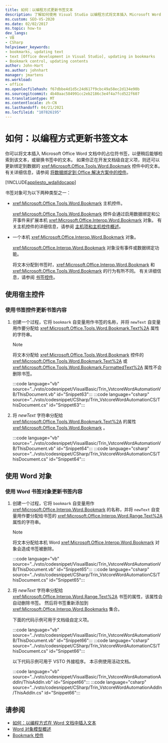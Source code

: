```yaml
---
title: 如何：以编程方式更新书签文本
description: 了解如何使用 Visual Studio 以编程方式将文本插入 Microsoft Word 文档中的占位符书签。
ms.custom: SEO-VS-2020
ms.date: 02/02/2017
ms.topic: how-to
dev_langs:
- VB
- CSharp
helpviewer_keywords:
- bookmarks, updating text
- text [Office development in Visual Studio], updating in bookmarks
- Bookmark control, updating contents
author: John-Hart
ms.author: johnhart
manager: jmartens
ms.workload:
- office
ms.openlocfilehash: f67dbbe4d1d5c24d617f9cbc49a58ec2d134e90b
ms.sourcegitcommit: 4b40aac584991cc2eb2186c3e4f4a7fcd522f607
ms.translationtype: MT
ms.contentlocale: zh-CN
ms.lasthandoff: 04/21/2021
ms.locfileid: "107826195"
---
```

# <a name="how-to-programmatically-update-bookmark-text"></a>如何：以编程方式更新书签文本
  你可以将文本插入 Microsoft Office Word 文档中的占位符书签，以便稍后能够检索到该文本，或替换书签中的文本。 如果你正在开发文档级自定义项，则还可以更新绑定到数据的 <xref:Microsoft.Office.Tools.Word.Bookmark> 控件中的文本。 有关详细信息，请参阅 [将数据绑定到 Office 解决方案中的控件](../vsto/binding-data-to-controls-in-office-solutions.md)。

 [!INCLUDE[appliesto_wdalldocapp](../vsto/includes/appliesto-wdalldocapp-md.md)]

 书签对象可为以下两种类型之一：

- <xref:Microsoft.Office.Tools.Word.Bookmark> 主机控件。

   <xref:Microsoft.Office.Tools.Word.Bookmark> 控件会通过启用数据绑定和公开事件来扩展本机 <xref:Microsoft.Office.Interop.Word.Bookmark> 对象。 有关主机控件的详细信息，请参阅 [主机项和主机控件概述](../vsto/host-items-and-host-controls-overview.md)。

- 一个本机 <xref:Microsoft.Office.Interop.Word.Bookmark> 对象。

   <xref:Microsoft.Office.Interop.Word.Bookmark> 对象没有事件或数据绑定功能。

  将文本分配到书签时，<xref:Microsoft.Office.Interop.Word.Bookmark> 和 <xref:Microsoft.Office.Tools.Word.Bookmark> 的行为有所不同。 有关详细信息，请参阅 [书签控件](../vsto/bookmark-control.md)。

## <a name="use-host-controls"></a>使用宿主控件

### <a name="to-update-bookmark-contents-using-a-bookmark-control"></a>使用书签控件更新书签内容

1. 创建一个过程，它将 `bookmark` 自变量用作书签的名称，并将 `newText` 自变量用作要分配给 <xref:Microsoft.Office.Tools.Word.Bookmark.Text%2A> 属性的字符串。

    > [!NOTE]
    > 将文本分配给 <xref:Microsoft.Office.Tools.Word.Bookmark> 控件的 <xref:Microsoft.Office.Tools.Word.Bookmark.Text%2A> 或 <xref:Microsoft.Office.Tools.Word.Bookmark.FormattedText%2A> 属性不会删除书签。

     :::code language="vb" source="../vsto/codesnippet/VisualBasic/Trin_VstcoreWordAutomationVB/ThisDocument.vb" id="Snippet63":::
     :::code language="csharp" source="../vsto/codesnippet/CSharp/Trin_VstcoreWordAutomationCS/ThisDocument.cs" id="Snippet63":::

2. 将 *newText* 字符串分配给 <xref:Microsoft.Office.Tools.Word.Bookmark.Text%2A> 的属性 <xref:Microsoft.Office.Tools.Word.Bookmark> 。

     :::code language="vb" source="../vsto/codesnippet/VisualBasic/Trin_VstcoreWordAutomationVB/ThisDocument.vb" id="Snippet64":::
     :::code language="csharp" source="../vsto/codesnippet/CSharp/Trin_VstcoreWordAutomationCS/ThisDocument.cs" id="Snippet64":::

## <a name="use-word-objects"></a>使用 Word 对象

### <a name="to-update-bookmark-contents-using-a-word-bookmark-object"></a>使用 Word 书签对象更新书签内容

1. 创建一个过程，它将 `bookmark` 自变量用作 <xref:Microsoft.Office.Interop.Word.Bookmark> 的名称，并将 `newText` 自变量用作要分配给书签的 <xref:Microsoft.Office.Interop.Word.Range.Text%2A> 属性的字符串。

    > [!NOTE]
    > 将文本分配给本机 Word <xref:Microsoft.Office.Interop.Word.Bookmark> 对象会造成书签被删除。

     :::code language="vb" source="../vsto/codesnippet/VisualBasic/Trin_VstcoreWordAutomationVB/ThisDocument.vb" id="Snippet65":::
     :::code language="csharp" source="../vsto/codesnippet/CSharp/Trin_VstcoreWordAutomationCS/ThisDocument.cs" id="Snippet65":::

2. 将 *newText* 字符串分配给 <xref:Microsoft.Office.Interop.Word.Range.Text%2A> 书签的属性，该属性会自动删除书签。 然后将书签重新添加到 <xref:Microsoft.Office.Interop.Word.Bookmarks> 集合。

     下面的代码示例可用于文档级自定义项。

     :::code language="vb" source="../vsto/codesnippet/VisualBasic/Trin_VstcoreWordAutomationVB/ThisDocument.vb" id="Snippet66":::
     :::code language="csharp" source="../vsto/codesnippet/CSharp/Trin_VstcoreWordAutomationCS/ThisDocument.cs" id="Snippet66":::

     以下代码示例可用于 VSTO 外接程序。 本示例使用活动文档。

     :::code language="vb" source="../vsto/codesnippet/VisualBasic/Trin_VstcoreWordAutomationAddIn/ThisAddIn.vb" id="Snippet66":::
     :::code language="csharp" source="../vsto/codesnippet/CSharp/Trin_VstcoreWordAutomationAddIn/ThisAddIn.cs" id="Snippet66":::

## <a name="see-also"></a>请参阅
- [如何：以编程方式在 Word 文档中插入文本](../vsto/how-to-programmatically-insert-text-into-word-documents.md)
- [Word 对象模型概述](../vsto/word-object-model-overview.md)
- [Bookmark 控件](../vsto/bookmark-control.md)
